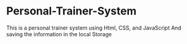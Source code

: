 # Personal-Trainer-System
This is a personal trainer system using Html, CSS, and JavaScript And saving the information in the local Storage
